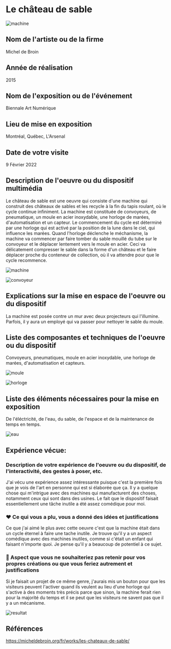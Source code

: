 # Le château de sable

![machine](medias/chateau_sable_portrait.jpg )

  ## Nom de l'artiste ou de la firme

Michel de Broin

  ## Année de réalisation

2015

  ## Nom de l'exposition ou de l'événement

Biennale Art Numérique

  ## Lieu de mise en exposition

Montréal, Québec, L'Arsenal

  ## Date de votre visite

9 Février 2022

  ## Description de l'oeuvre ou du dispositif multimédia 

Le château de sable est une oeuvre qui consiste d'une machine qui construit des châteaux de sables et les recycle à la fin du tapis roulant, où le cycle continue infiniment. La machine est constituée de convoyeurs, de pneumatique, un moule en acier inoxydable, une horloge de marées, d'automatisation et un capteur. Le commencement du cycle est déterminé par une horloge qui est activé par la position de la lune dans le ciel, qui influence les marées. Quand l'horloge déclenche le méchanisme, la machine va commencer par faire tomber du sable mouillé du tube sur le convoyeur et le déplacer lentement vers le moule en acier. Ceci va délicatement compresser le sable dans la forme d'un château et le faire déplacer proche du conteneur de collection, où il va attendre pour que le cycle recommence.

![machine](medias/michel_de_broin_chateau_sable_oeuvre.jpg)

![convoyeur](medias/chateau_sable_convoyeur.jpg)

  ## Explications sur la mise en espace de l'oeuvre ou du dispositif

La machine est posée contre un mur avec deux projecteurs qui l'illumine. Parfois, il y aura un employé qui va passer pour nettoyer le sable du moule.


  ## Liste des composantes et techniques de l'oeuvre ou du dispositif

Convoyeurs, pneumatiques, moule en acier inoxydable, une horloge de marées, d'automatisation et capteurs.

![moule](medias/chateau_sable_moule.jpg)

![horloge](medias/chateau_sable_horloge.jpg)

  ##  Liste des éléments nécessaires pour la mise en exposition
  
De l'éléctricité, de l'eau, du sable, de l'espace et de la maintenance de temps en temps.

![eau](medias/chateau_sable_conteneur_eau.jpg)

  ##  Expérience vécue:

  ### Description de votre expérience de l'oeuvre ou du dispositif, de l'interactivité, des gestes à poser, etc.

J'ai vécu une expérience assez intéressante puisque c'est la première fois que je vois de l'art en personne qui est si élaborée que ça. Il y a quelque chose qui m'intrigue avec des machines qui manufacturent des choses, notamment ceux qui sont dans des usines. Le fait que le dispositif faisait essentiellement une tâche inutile a été assez comédique pour moi.

  ### ❤️ Ce qui vous a plu, vous a donné des idées et justifications

Ce que j'ai aimé le plus avec cette oeuvre c'est que la machine était dans un cycle éternel à faire une tache inutile. Je trouve qu'il y a un aspect comédique avec des machines inutiles, comme si c'était un enfant qui faisant n'importe quoi. Je pense qu'il y a beaucoup de potentiel à ce sujet.

  ###  🤔 Aspect que vous ne souhaiteriez pas retenir pour vos propres créations ou que vous feriez autrement et justifications
 
 Si je faisait un projet de ce même genre, j'aurais mis un bouton pour que les visiteurs peuvent l'activer quand ils veulent au lieu d'une horloge qui s'active à des moments très précis parce que sinon, la machine ferait rien pour la majorité du temps et il se peut que les visiteurs ne savent pas que il y a un mécanisme.
 
 ![resultat](medias/chateau_sable_resultat.jpg)
 
  ## Références
  
  https://micheldebroin.org/fr/works/les-chateaux-de-sable/
